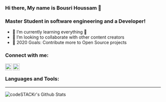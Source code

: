 ### Hi there, My name is Bousri Houssam 👋

### Master Student in software engineering and a Developer!
- 🌱 I’m currently learning everything 🤣
- 👯 I’m looking to collaborate with other content creators
- 🥅 2020 Goals: Contribute more to Open Source projects

### Connect with me:

[<img align="left" alt="codeSTACKr | LinkedIn" width="22px" src="https://cdn.jsdelivr.net/npm/simple-icons@v3/icons/linkedin.svg" />][linkedin]
[<img align="left" alt="codeSTACKr | FaceBook" width="22px" src="https://cdn.jsdelivr.net/npm/simple-icons@v3/icons/facebook.svg" />][facebook]

<br />

### Languages and Tools:

---

<img align="left" alt="codeSTACKr's Github Stats" src="https://github-readme-stats.vercel.app/api?username=B-Houssam&show_icons=true&hide_border=true" />



[linkedin]: https://www.linkedin.com/in/houssembousri
[facebook]: https://www.facebook.com/hossam.bousri

